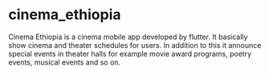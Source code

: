 # cinema_ethiopia
Cinema Ethiopia is a cinema mobile app developed by flutter. It basically show cinema and theater schedules for users. In addition to this it announce special events in theater halls for example  movie award programs, poetry events, musical events and so on. 
